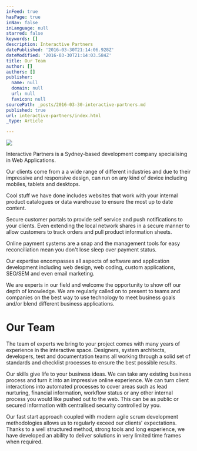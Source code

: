 ```yaml
---
inFeed: true
hasPage: true
inNav: false
inLanguage: null
starred: false
keywords: []
description: Interactive Partners
datePublished: '2016-03-30T21:14:06.928Z'
dateModified: '2016-03-30T21:14:03.584Z'
title: Our Team
author: []
authors: []
publisher:
  name: null
  domain: null
  url: null
  favicon: null
sourcePath: _posts/2016-03-30-interactive-partners.md
published: true
url: interactive-partners/index.html
_type: Article

---
```

![](https://the-grid-user-content.s3-us-west-2.amazonaws.com/4e431d27-0851-4391-882c-35dcb7c0f33b.png)

Interactive Partners is a Sydney-based development company specialising in Web Applications. 

Our clients come from a a wide range of different industries and due to their impressive and responsive design, can run on any kind of device including mobiles, tablets and desktops. 

Cool stuff we have done includes websites that work with your internal product catalogues or data warehouse to ensure the most up to date content.

Secure customer portals to provide self service and push notifications to your clients. Even extending the local network shares in a secure manner to allow customers to track orders and pull product information sheets.

Online payment systems are a snap and the management tools for easy reconciliation mean you don't lose sleep over payment status.

Our expertise encompasses all aspects of software and application development including web design, web coding, custom applications, SEO/SEM and even email marketing. 

We are experts in our field and welcome the opportunity to show off our depth of knowledge. We are regularly called on to present to teams and companies on the best way to use technology to meet business goals and/or blend different business applications. 

# Our Team

The team of experts we bring to your project comes with many years of experience in the interactive space. Designers, system architects, developers, test and documentation teams all working through a solid set of standards and checklist processes to ensure the best possible results.

Our skills give life to your business ideas. We can take any existing business process and turn it into an impressive online experience. We can turn client interactions into automated processes to cover areas such as lead nurturing, financial information, workflow status or any other internal process you would like pushed out to the web. This can be as public or secured information with centralised security controlled by you.

Our fast start approach coupled with modern agile scrum development methodologies allows us to regularly exceed our clients' expectations. Thanks to a well structured method, strong tools and long experience, we have developed an ability to deliver solutions in very limited time frames when required.
